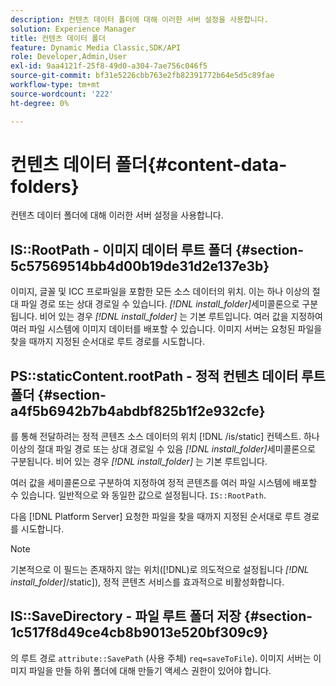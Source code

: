 ```yaml
---
description: 컨텐츠 데이터 폴더에 대해 이러한 서버 설정을 사용합니다.
solution: Experience Manager
title: 컨텐츠 데이터 폴더
feature: Dynamic Media Classic,SDK/API
role: Developer,Admin,User
exl-id: 9aa4121f-25f8-49d0-a304-7ae756c046f5
source-git-commit: bf31e5226cbb763e2fb82391772b64e5d5c89fae
workflow-type: tm+mt
source-wordcount: '222'
ht-degree: 0%

---
```


# 컨텐츠 데이터 폴더{#content-data-folders}

컨텐츠 데이터 폴더에 대해 이러한 서버 설정을 사용합니다.

## IS::RootPath - 이미지 데이터 루트 폴더 {#section-5c57569514bb4d00b19de31d2e137e3b}

이미지, 글꼴 및 ICC 프로파일을 포함한 모든 소스 데이터의 위치. 이는 하나 이상의 절대 파일 경로 또는 상대 경로일 수 있습니다. *[!DNL install_folder]*&#x200B;세미콜론으로 구분됩니다. 비어 있는 경우 *[!DNL install_folder]* 는 기본 루트입니다. 여러 값을 지정하여 여러 파일 시스템에 이미지 데이터를 배포할 수 있습니다. 이미지 서버는 요청된 파일을 찾을 때까지 지정된 순서대로 루트 경로를 시도합니다.

## PS::staticContent.rootPath - 정적 컨텐츠 데이터 루트 폴더 {#section-a4f5b6942b7b4abdbf825b1f2e932cfe}

를 통해 전달하려는 정적 콘텐츠 소스 데이터의 위치 [!DNL /is/static] 컨텍스트. 하나 이상의 절대 파일 경로 또는 상대 경로일 수 있음 *[!DNL install_folder]*&#x200B;세미콜론으로 구분됩니다. 비어 있는 경우 *[!DNL install_folder]* 는 기본 루트입니다.

여러 값을 세미콜론으로 구분하여 지정하여 정적 콘텐츠를 여러 파일 시스템에 배포할 수 있습니다. 일반적으로 와 동일한 값으로 설정됩니다. `IS::RootPath`.

다음 [!DNL Platform Server] 요청한 파일을 찾을 때까지 지정된 순서대로 루트 경로를 시도합니다.

>[!NOTE]
>
>기본적으로 이 필드는 존재하지 않는 위치([!DNL)로 의도적으로 설정됩니다 *[!DNL install_folder]*/static]), 정적 콘텐츠 서비스를 효과적으로 비활성화합니다.

## IS::SaveDirectory - 파일 루트 폴더 저장 {#section-1c517f8d49ce4cb8b9013e520bf309c9}

의 루트 경로 `attribute::SavePath` (사용 주체) `req=saveToFile`). 이미지 서버는 이미지 파일을 만들 하위 폴더에 대해 만들기 액세스 권한이 있어야 합니다.
